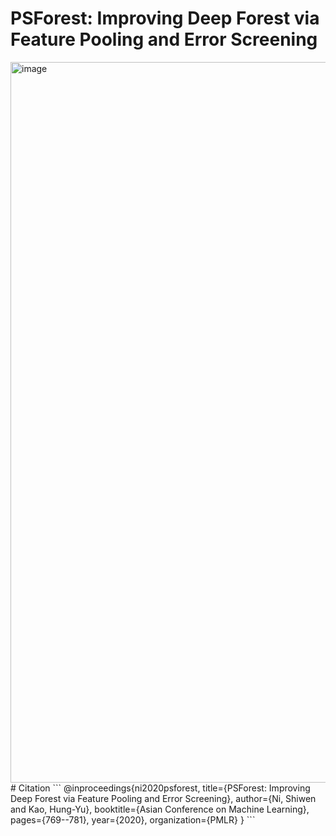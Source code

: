 # PSForest: Improving Deep Forest via Feature Pooling and Error Screening
<img width="1153" alt="image" src="https://user-images.githubusercontent.com/56249874/132013941-f5e33c40-68b0-456b-9125-c01c24398021.png">
# Citation
```
@inproceedings{ni2020psforest,
  title={PSForest: Improving Deep Forest via Feature Pooling and Error Screening},
  author={Ni, Shiwen and Kao, Hung-Yu},
  booktitle={Asian Conference on Machine Learning},
  pages={769--781},
  year={2020},
  organization={PMLR}
}
```
